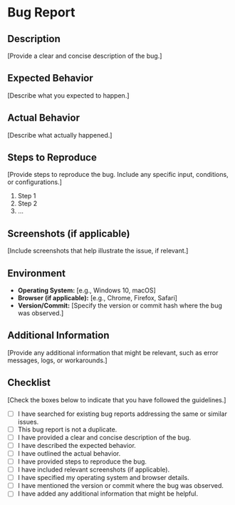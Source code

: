 # Bug Report

## Description
[Provide a clear and concise description of the bug.]

## Expected Behavior
[Describe what you expected to happen.]

## Actual Behavior
[Describe what actually happened.]

## Steps to Reproduce
[Provide steps to reproduce the bug. Include any specific input, conditions, or configurations.]

1. Step 1
2. Step 2
3. ...

## Screenshots (if applicable)
[Include screenshots that help illustrate the issue, if relevant.]

## Environment
- **Operating System:** [e.g., Windows 10, macOS]
- **Browser (if applicable):** [e.g., Chrome, Firefox, Safari]
- **Version/Commit:** [Specify the version or commit hash where the bug was observed.]

## Additional Information
[Provide any additional information that might be relevant, such as error messages, logs, or workarounds.]

## Checklist
[Check the boxes below to indicate that you have followed the guidelines.]

- [ ] I have searched for existing bug reports addressing the same or similar issues.
- [ ] This bug report is not a duplicate.
- [ ] I have provided a clear and concise description of the bug.
- [ ] I have described the expected behavior.
- [ ] I have outlined the actual behavior.
- [ ] I have provided steps to reproduce the bug.
- [ ] I have included relevant screenshots (if applicable).
- [ ] I have specified my operating system and browser details.
- [ ] I have mentioned the version or commit where the bug was observed.
- [ ] I have added any additional information that might be helpful.
